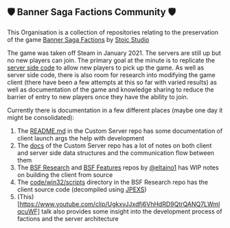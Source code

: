 ## :shield: Banner Saga Factions Community :shield:

This Organisation is a collection of repositories relating to the preservation of the game [Banner Saga Factions](https://store.steampowered.com/app/219340/The_Banner_Saga_Factions/) by [Stoic Studio](https://stoicstudio.com/)

The game was taken off Steam in January 2021. The servers are still up but no new players can join. The primary goal at the minute is to replicate the [server side code](https://github.com/Banner-Saga-Factions/BSF-Custom-Server) to allow new players to pick up the game.
As well as server side code, there is also room for research into modifying the game client (there have been a few attempts at this so far with varied results) as well as documentation of the game and knowledge sharing to reduce the barrier of entry to new players once they have the ability to join.

Currently there is documentation in a few different places (maybe one day it might be consolidated):
1. The [README.md](https://github.com/Banner-Saga-Factions/BSF-Custom-Server/blob/main/README.md) in the Custom Server repo has some documentation of client launch args the help with development
2. The [docs](https://github.com/Banner-Saga-Factions/BSF-Custom-Server/tree/main/docs) of the Custom Server repo has a lot of notes on both client and server side data structures and the communication flow between them
3. The [BSF Research](https://github.com/eltaino1/BSF-Research) and [BSF Features](https://github.com/eltaino1/BSF-Features) repos by [@eltaino1](https://github.com/eltaino1) has WIP notes on building the client from source
4. The [code/win32/scripts](https://github.com/eltaino1/BSF-Research/tree/main/code/win32/scripts) directory in the BSF Research repo has the client source code (decompiled using [JPEXS](https://github.com/jindrapetrik/jpexs-decompiler))
5. (This)[https://www.youtube.com/clip/UgkxvJJxdfj6VhHdRD9QtrQANQ7LWmIqcuWF] talk also provides some insight into the development process of factions and the server architecture
